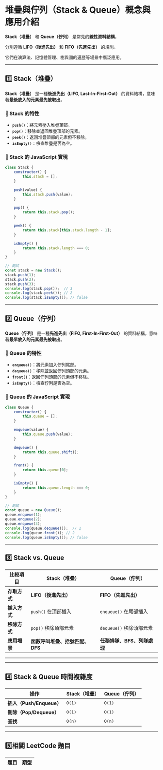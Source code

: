 # 堆疊與佇列（Stack & Queue）概念與應用介紹

**Stack（堆疊）** 和 **Queue（佇列）** 是常見的**線性資料結構**，

分別遵循 **LIFO（後進先出）** 和 **FIFO（先進先出）** 的規則。

它們在演算法、記憶體管理、樹與圖的遍歷等場景中廣泛應用。

---

## **1️⃣ Stack（堆疊）**
**Stack（堆疊）** 是一種**後進先出（LIFO, Last-In-First-Out）** 的資料結構，意味著**最後放入的元素最先被取出**。

### **🔹 Stack 的特性**
- **`push()`**：將元素壓入堆疊頂部。
- **`pop()`**：移除並返回堆疊頂部的元素。
- **`peek()`**：返回堆疊頂部的元素但不移除。
- **`isEmpty()`**：檢查堆疊是否為空。

### **🔹 Stack 的 JavaScript 實現**
```javascript
class Stack {
    constructor() {
        this.stack = [];
    }

    push(value) {
        this.stack.push(value);
    }

    pop() {
        return this.stack.pop();
    }

    peek() {
        return this.stack[this.stack.length - 1];
    }

    isEmpty() {
        return this.stack.length === 0;
    }
}

// 測試
const stack = new Stack();
stack.push(1);
stack.push(2);
stack.push(3);
console.log(stack.pop());  // 3
console.log(stack.peek()); // 2
console.log(stack.isEmpty()); // false
```

---

## **2️⃣ Queue（佇列）**
**Queue（佇列）** 是一種**先進先出（FIFO, First-In-First-Out）** 的資料結構，意味著**最早放入的元素最先被取出**。

### **🔹 Queue 的特性**
- **`enqueue()`**：將元素加入佇列尾部。
- **`dequeue()`**：移除並返回佇列頭部的元素。
- **`front()`**：返回佇列頭部的元素但不移除。
- **`isEmpty()`**：檢查佇列是否為空。

### **🔹 Queue 的 JavaScript 實現**
```javascript
class Queue {
    constructor() {
        this.queue = [];
    }

    enqueue(value) {
        this.queue.push(value);
    }

    dequeue() {
        return this.queue.shift();
    }

    front() {
        return this.queue[0];
    }

    isEmpty() {
        return this.queue.length === 0;
    }
}

// 測試
const queue = new Queue();
queue.enqueue(1);
queue.enqueue(2);
queue.enqueue(3);
console.log(queue.dequeue());  // 1
console.log(queue.front()); // 2
console.log(queue.isEmpty()); // false
```

---

## **3️⃣ Stack vs. Queue**
| **比較項目** | **Stack（堆疊）** | **Queue（佇列）** |
|-------------|----------------|----------------|
| **存取方式** | **LIFO（後進先出）** | **FIFO（先進先出）** |
| **插入方式** | `push()` 在頂部插入 | `enqueue()` 在尾部插入 |
| **移除方式** | `pop()` 移除頂部元素 | `dequeue()` 移除頭部元素 |
| **應用場景** | **函數呼叫堆疊、括號匹配、DFS** | **任務排隊、BFS、列隊處理** |

---
---

## **4️⃣ Stack & Queue 時間複雜度**
| **操作** | **Stack（堆疊）** | **Queue（佇列）** |
|------|------|------|
| **插入（Push/Enqueue）** | `O(1)` | `O(1)` |
| **刪除（Pop/Dequeue）** | `O(1)` | `O(1)` |
| **查找** | `O(n)` | `O(n)` |

---

## **5️⃣相關 LeetCode 題目**
| 題目 | 類型 |
|------|------|

